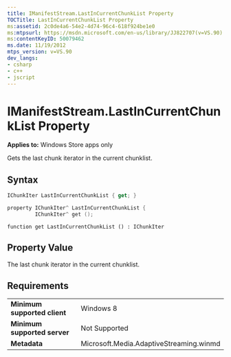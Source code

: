 ```yaml
---
title: IManifestStream.LastInCurrentChunkList Property
TOCTitle: LastInCurrentChunkList Property
ms:assetid: 2c0de4a6-54e2-4d74-96c4-618f924be1e0
ms:mtpsurl: https://msdn.microsoft.com/en-us/library/JJ822707(v=VS.90)
ms:contentKeyID: 50079462
ms.date: 11/19/2012
mtps_version: v=VS.90
dev_langs:
- csharp
- c++
- jscript
---
```


# IManifestStream.LastInCurrentChunkList Property

**Applies to:** Windows Store apps only

Gets the last chunk iterator in the current chunklist.

## Syntax

``` csharp
IChunkIter LastInCurrentChunkList { get; }
```

``` c++
property IChunkIter^ LastInCurrentChunkList {
         IChunkIter^ get ();
```

``` jscript
function get LastInCurrentChunkList () : IChunkIter
```

## Property Value

The last chunk iterator in the current chunklist.

## Requirements

|||
|--- |--- |
|**Minimum supported client**|Windows 8|
|**Minimum supported server**|Not Supported|
|**Metadata**|Microsoft.Media.AdaptiveStreaming.winmd|

